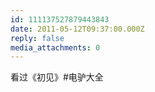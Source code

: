 ```yaml
---
id: 111137527879443843
date: 2011-05-12T09:37:00.000Z
reply: false
media_attachments: 0
---
```


看过《初见》#电驴大全 ​​​​

